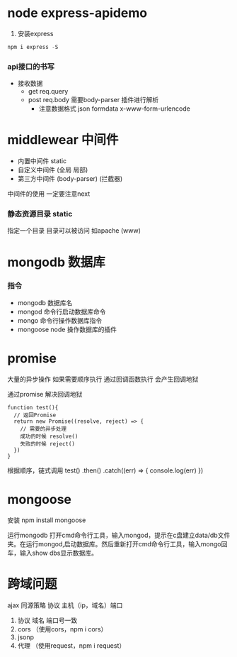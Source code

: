 # node express-apidemo

1. 安装express 

``` js
npm i express -S
```

### api接口的书写
  + 接收数据
    - get req.query
    - post req.body 需要body-parser 插件进行解析
      + 注意数据格式 json  formdata  x-www-form-urlencode

# middlewear 中间件
  + 内置中间件 static
  + 自定义中间件 (全局 局部)
  + 第三方中间件 (body-parser) (拦截器)

  中间件的使用 一定要注意next

### 静态资源目录 static
  指定一个目录 目录可以被访问 如apache (www)

# mongodb 数据库

### 指令
  + mongodb 数据库名
  + mongod  命令行启动数据库命令
  + mongo   命令行操作数据库指令
  + mongoose node 操作数据库的插件

# promise

大量的异步操作 如果需要顺序执行 通过回调函数执行 会产生回调地狱

通过promise 解决回调地狱

``` 
function test(){
  // 返回Promise
  return new Promise((resolve, reject) => {
    // 需要的异步处理
    成功的时候 resolve()
    失败的时候 reject()
  })
}
```

根据顺序，链式调用
test()
.then()
.catch((err) => {
  console.log(err)
})


# mongoose

安装
npm install mongoose

运行mongodb
打开cmd命令行工具，输入mongod，提示在c盘建立data/db文件夹。在运行mongod,启动数据库。然后重新打开cmd命令行工具，输入mongo回车，输入show dbs显示数据库。

# 跨域问题

ajax 同源策略 协议 主机（ip，域名）端口
1. 协议 域名 端口号一致
2. cors （使用cors，npm i cors）
3. jsonp
4. 代理 （使用request，npm i request）